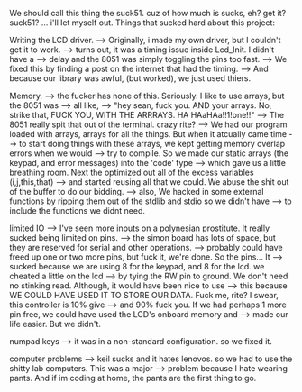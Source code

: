 We should call this thing the suck51. cuz of how much is sucks, eh? get it? suck51? ... i'll let myself out.
Things that sucked hard about this project:

Writing the LCD driver.
--> Originally, i made my own driver, but I couldn't get it to work.
--> turns out, it was a timing issue inside Lcd_Init. I didn't have a
--> delay and the 8051 was simply toggling the pins too fast.
--> We fixed this by finding a post on the internet that had the timing.
--> And because our library was awful, (but worked), we just used thiers.

Memory.
--> the fucker has none of this. Seriously. I like to use arrays, but the 8051 was
--> all like, 
--> "hey sean, fuck you. AND your arrays. No, strike that, FUCK YOU, WITH THE ARRRAYS. HA HAaHAa!!1!one!!"
--> The 8051 really spit that out of the terminal. crazy rite?
--> We had our program loaded with arrays, arrays for all the things. But when it atcually came time
--> to start doing things with these arrays, we kept getting memory overlap errors when we would
--> try to compile. So we made our static arrays (the keypad, and error messages) into the 'code' type
--> which gave us a little breathing room. Next the optimized out all of the excess variables (i,j,this,that)
--> and started reusing all that we could. We abuse the shit out of the buffer to do our bidding.
--> also, We hacked in some external functions by ripping them out of the stdlib and stdio so we didn't have
--> to include the functions we didnt need.

limited IO
--> I've seen more inputs on a polynesian prostitute. It really sucked being limited on pins.
--> the simon board has lots of space, but they are reserved for serial and other operations.
--> probably could have freed up one or two more pins, but fuck it, we're done. So the pins... It
--> sucked because we are using 8 for the keypad, and 8 for the lcd. we cheated a little on the lcd
--> by tying the RW pin to ground. We don't need no stinking read. Although, it would have been nice to use
--> this because WE COULD HAVE USED IT TO STORE OUR DATA. Fuck me, rite? I swear, this controller is 10% give
--> and 90% fuck you. If we had perhaps 1 more pin free, we could have used the LCD's onboard memory and
--> made our life easier. But we didn't.

numpad keys
--> it was in a non-standard configuration. so we fixed it. 

computer problems
--> keil sucks and it hates lenovos. so we had to use the shitty lab computers. This was a major
--> problem because I hate wearing pants. And if im coding at home, the pants are the first thing to go.
